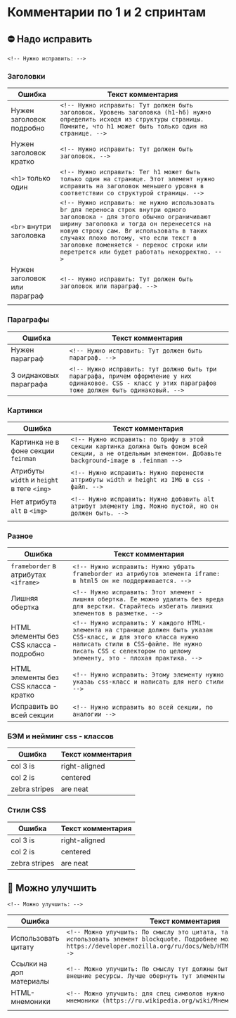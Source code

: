 # Комментарии по 1 и 2 спринтам

## :no_entry: Надо исправить

`<!-- Нужно исправить: -->`

### Заголовки

| Ошибка        | Текст комментария|
| ------------- | ------------- |
| Нужен заголовок подробно | `<!-- Нужно исправить: Тут должен быть заголовок. Уровень заголовка (h1-h6) нужно определить исходя из структуры страницы. Помните, что h1 может быть только один на странице. -->` |
| Нужен заголовок кратко | `<!-- Нужно исправить: Тут должен быть заголовок. -->` |
| `<h1>` только один| `<!-- Нужно исправить: Тег h1 может быть только один на странице. Этот элемент нужно исправить на заголовок меньшего уровня в соответствии со структурой страницы. -->` |
| `<br>` внутри заголовка | `<!-- Нужно исправить: не нужно использовать br для переноса строк внутри одного заголовока - для этого обычно ограничивают ширину заголовка и тогда он перенесется на новую строку сам. Br использовать в таких случаях плохо потому, что если текст в заголовке поменяется - перенос строки или перетрется или будет работать некорректно. -->` |
| Нужен заголовок или параграф | `<!-- Нужно исправить: Тут должен быть заголовок или параграф. -->` |
|||

### Параграфы
| Ошибка        | Текст комментария|
| ------------- | ------------- |
| Нужен параграф | `<!-- Нужно исправить: Тут должен быть параграф. -->` |
| 3 оиднаковых параграфа | `<!-- Нужно исправить: тут должно быть три параграфа, причем оформление у них одинаковое. CSS - класс у этих параграфов тоже должен быть одинаковый. -->` |


### Картинки

| Ошибка        | Текст комментария|
| ------------- | ------------- |
| Картинка не в фоне секции `feinman` | `<!-- Нужно исправить: по брифу в этой секции картинка должна быть фоном всей секции, а не отдельным элементом. Добавьте background-image в .feinman -->` |
| Атрибуты `width` и `height` в теге `<img>` | `<!-- Нужно исправить: Нужно перенести аттрибуты width и height из IMG в css - файл. -->` |
| Нет атрибута `alt` в `<img>` | `<!-- Нужно исправить: Нужно добавить alt атрибут элементу img. Можно пустой, но он должен быть. -->` |
|||

### Разное
| Ошибка        | Текст комментария|
| ------------- | ------------- |
| `frameborder` в атрибутах `<iframe>` | `<!-- Нужно исправить: Нужно убрать frameborder из атрибутов элемента iframe: в html5 он не поддерживается. -->` |
| Лишняя обертка | `<!-- Нужно исправить: Этот элемент - лишняя обертка. Ее можно удалить без вреда для верстки. Старайтесь избегать лишних элементов в разметке. -->` |
| HTML элементы без CSS класса - подробно | `<!-- Нужно исправить: У каждого HTML-элемента на странице должен быть указан CSS-класс, и для этого класса нужно написать стили в CSS-файле. Не нужно писать CSS с селектором по целому элементу, это - плохая практика. -->` |
| HTML элементы без CSS класса - кратко | `<!-- Нужно исправить: Этому элементу нужно указаь css-класс и написать для него стили -->` |
| Исправить во всей секции | `<!-- Нужно исправить во всей секции, по аналогии -->` |

### БЭМ и нейминг css - классов

| Ошибка        | Текст комментария|
| ------------- | ------------- |
| col 3 is      | right-aligned |
| col 2 is      | centered      |
| zebra stripes | are neat      |

### Стили CSS

| Ошибка        | Текст комментария|
| ------------- | ------------- |
| col 3 is      | right-aligned |
| col 2 is      | centered      |
| zebra stripes | are neat      |

## :thinking: Можно улучшить
`<!-- Можно улучшить: -->`

| Ошибка        | Текст комментария|
| ------------- | ------------- |
| Использовать цитату | `<!-- Можно улучшить: По смыслу это цитата, так что тут лучше использовать элемент blockquote. Подробнее можно почитать тут: https://developer.mozilla.org/ru/docs/Web/HTML/Element/blockquote-->` |
| Ссылки на доп материалы | `<!-- Можно улучшить: По смыслу тут должны быть ссылки на какие-то внешние ресурсы. Лучше обернуть тут элементы в ссылки. -->` |
| HTML-мнемоники | `<!-- Можно улучшить: для спец символов нужно использовать html - мнемоники (https://ru.wikipedia.org/wiki/Мнемоники_в_HTML) -->` |
|||
